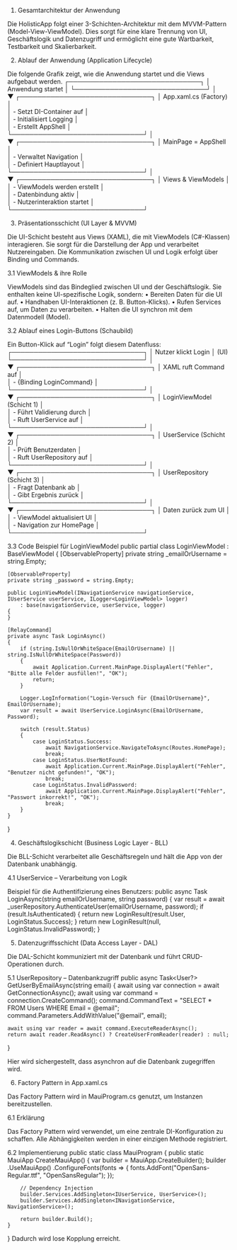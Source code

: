 1. Gesamtarchitektur der Anwendung

Die HolisticApp folgt einer 3-Schichten-Architektur mit dem MVVM-Pattern (Model-View-ViewModel). Dies sorgt für eine klare Trennung von UI, Geschäftslogik und Datenzugriff und ermöglicht eine gute Wartbarkeit, Testbarkeit und Skalierbarkeit.

2. Ablauf der Anwendung (Application Lifecycle)

Die folgende Grafik zeigt, wie die Anwendung startet und die Views aufgebaut werden.
┌──────────────────────────────┐
│      Anwendung startet       │
└──────────────────────────────┘
            │  
            ▼
┌──────────────────────────────┐
│    App.xaml.cs (Factory)     │  
│ - Setzt DI-Container auf     │  
│ - Initialisiert Logging      │  
│ - Erstellt AppShell          │  
└──────────────────────────────┘
            │  
            ▼
┌──────────────────────────────┐
│      MainPage = AppShell     │  
│ - Verwaltet Navigation       │  
│ - Definiert Hauptlayout      │  
└──────────────────────────────┘
            │  
            ▼
┌──────────────────────────────┐
│    Views & ViewModels        │  
│ - ViewModels werden erstellt │  
│ - Datenbindung aktiv         │  
│ - Nutzerinteraktion startet  │  
└──────────────────────────────┘

3. Präsentationsschicht (UI Layer & MVVM)

Die UI-Schicht besteht aus Views (XAML), die mit ViewModels (C#-Klassen) interagieren. Sie sorgt für die Darstellung der App und verarbeitet Nutzereingaben. Die Kommunikation zwischen UI und Logik erfolgt über Binding und Commands.

3.1 ViewModels & ihre Rolle

ViewModels sind das Bindeglied zwischen UI und der Geschäftslogik. Sie enthalten keine UI-spezifische Logik, sondern:
	•	Bereiten Daten für die UI auf.
	•	Handhaben UI-Interaktionen (z. B. Button-Klicks).
	•	Rufen Services auf, um Daten zu verarbeiten.
	•	Halten die UI synchron mit dem Datenmodell (Model).

3.2 Ablauf eines Login-Buttons (Schaubild)

Ein Button-Klick auf “Login” folgt diesem Datenfluss:
┌──────────────────────────────┐
│      Nutzer klickt Login     │  (UI)
└──────────────────────────────┘
            │  
            ▼
┌──────────────────────────────┐
│   XAML ruft Command auf      │  
│ - {Binding LoginCommand}     │  
└──────────────────────────────┘
            │  
            ▼
┌──────────────────────────────┐
│  LoginViewModel (Schicht 1)  │  
│ - Führt Validierung durch    │  
│ - Ruft UserService auf       │  
└──────────────────────────────┘
            │  
            ▼
┌──────────────────────────────┐
│  UserService (Schicht 2)     │  
│ - Prüft Benutzerdaten        │  
│ - Ruft UserRepository auf    │  
└──────────────────────────────┘
            │  
            ▼
┌──────────────────────────────┐
│  UserRepository (Schicht 3)  │  
│ - Fragt Datenbank ab         │  
│ - Gibt Ergebnis zurück       │  
└──────────────────────────────┘
            │  
            ▼
┌──────────────────────────────┐
│  Daten zurück zum UI         │  
│ - ViewModel aktualisiert UI  │  
│ - Navigation zur HomePage    │  
└──────────────────────────────┘

3.3 Code Beispiel für LoginViewModel
public partial class LoginViewModel : BaseViewModel
{
    [ObservableProperty]
    private string _emailOrUsername = string.Empty;

    [ObservableProperty]
    private string _password = string.Empty;

    public LoginViewModel(INavigationService navigationService, IUserService userService, ILogger<LoginViewModel> logger)
        : base(navigationService, userService, logger)
    {
    }

    [RelayCommand]
    private async Task LoginAsync()
    {
        if (string.IsNullOrWhiteSpace(EmailOrUsername) || string.IsNullOrWhiteSpace(Password))
        {
            await Application.Current.MainPage.DisplayAlert("Fehler", "Bitte alle Felder ausfüllen!", "OK");
            return;
        }

        Logger.LogInformation("Login-Versuch für {EmailOrUsername}", EmailOrUsername);
        var result = await UserService.LoginAsync(EmailOrUsername, Password);

        switch (result.Status)
        {
            case LoginStatus.Success:
                await NavigationService.NavigateToAsync(Routes.HomePage);
                break;
            case LoginStatus.UserNotFound:
                await Application.Current.MainPage.DisplayAlert("Fehler", "Benutzer nicht gefunden!", "OK");
                break;
            case LoginStatus.InvalidPassword:
                await Application.Current.MainPage.DisplayAlert("Fehler", "Passwort inkorrekt!", "OK");
                break;
        }
    }
}

4. Geschäftslogikschicht (Business Logic Layer - BLL)

Die BLL-Schicht verarbeitet alle Geschäftsregeln und hält die App von der Datenbank unabhängig.

4.1 UserService – Verarbeitung von Logik

Beispiel für die Authentifizierung eines Benutzers:
public async Task<LoginResult> LoginAsync(string emailOrUsername, string password)
{
    var result = await _userRepository.AuthenticateUser(emailOrUsername, password);
    if (result.IsAuthenticated)
    {
        return new LoginResult(result.User, LoginStatus.Success);
    }
    return new LoginResult(null, LoginStatus.InvalidPassword);
}

5. Datenzugriffsschicht (Data Access Layer - DAL)

Die DAL-Schicht kommuniziert mit der Datenbank und führt CRUD-Operationen durch.

5.1 UserRepository – Datenbankzugriff
public async Task<User?> GetUserByEmailAsync(string email)
{
    await using var connection = await GetConnectionAsync();
    await using var command = connection.CreateCommand();
    command.CommandText = "SELECT * FROM Users WHERE Email = @email";
    command.Parameters.AddWithValue("@email", email);

    await using var reader = await command.ExecuteReaderAsync();
    return await reader.ReadAsync() ? CreateUserFromReader(reader) : null;
}

Hier wird sichergestellt, dass asynchron auf die Datenbank zugegriffen wird.

6. Factory Pattern in App.xaml.cs

Das Factory Pattern wird in MauiProgram.cs genutzt, um Instanzen bereitzustellen.

6.1 Erklärung

Das Factory Pattern wird verwendet, um eine zentrale DI-Konfiguration zu schaffen. Alle Abhängigkeiten werden in einer einzigen Methode registriert.

6.2 Implementierung
public static class MauiProgram
{
    public static MauiApp CreateMauiApp()
    {
        var builder = MauiApp.CreateBuilder();
        builder
            .UseMauiApp<App>()
            .ConfigureFonts(fonts =>
            {
                fonts.AddFont("OpenSans-Regular.ttf", "OpenSansRegular");
            });

        // Dependency Injection
        builder.Services.AddSingleton<IUserService, UserService>();
        builder.Services.AddSingleton<INavigationService, NavigationService>();

        return builder.Build();
    }
}
Dadurch wird lose Kopplung erreicht.
